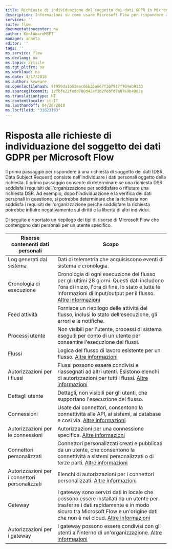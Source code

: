 ```yaml
---
title: Richieste di individuazione del soggetto dei dati GDPR in Microsoft Flow | Microsoft Docs
description: Informazioni su come usare Microsoft Flow per rispondere alle richieste di individuazione del soggetto dei dati GPDR.
services: ''
suite: flow
documentationcenter: na
author: KentWeareMSFT
manager: anneta
editor: ''
tags: ''
ms.service: flow
ms.devlang: na
ms.topic: article
ms.tgt_pltfrm: na
ms.workload: na
ms.date: 4/17/2018
ms.author: keweare
ms.openlocfilehash: 9f950da1b62eac66b35a667f307917f704eb9133
ms.sourcegitcommit: 12fbfe22fedd780d42ef1d2febfd7a0769b4902e
ms.translationtype: HT
ms.contentlocale: it-IT
ms.lasthandoff: 04/26/2018
ms.locfileid: "31823193"
---
```

# <a name="responding-to-gdpr-data-subject-discovery-requests-for-microsoft-flow"></a>Risposta alle richieste di individuazione del soggetto dei dati GDPR per Microsoft Flow

Il primo passaggio per rispondere a una richiesta di soggetto dei dati (DSR, Data Subject Request) consiste nell'individuare i dati personali oggetto della richiesta. Il primo passaggio consente di determinare se una richiesta DSR soddisfa i requisiti dell'organizzazione per soddisfare o rifiutare una richiesta DSR. Ad esempio, dopo l'individuazione e la verifica dei dati personali in questione, si potrebbe determinare che la richiesta non soddisfa i requisiti dell'organizzazione perché soddisfare la richiesta potrebbe influire negativamente sui diritti e la libertà di altri individui.

Di seguito è riportato un riepilogo dei tipi di risorse di Microsoft Flow che contengono dati personali per un utente specifico.

|**Risorse contenenti dati personali**|**Scopo**|
|-----|-----|
|Log generati dal sistema|Dati di telemetria che acquisiscono eventi di sistema e cronologia.|
|Cronologia di esecuzione|Cronologia di ogni esecuzione del flusso per gli ultimi 28 giorni. Questi dati includono l'ora di inizio, l'ora di fine, lo stato e tutte le informazioni di input/output per il flusso. [Altre informazioni](https://flow.microsoft.com/blog/download-history-recurrence/)|
|Feed attività| Fornisce un riepilogo delle attività del flusso, inclusi lo stato dell'esecuzione, gli errori e le notifiche.|
|Processi utente|Non visibili per l'utente, processi di sistema eseguiti per conto di un utente per consentire l'esecuzione dei flussi.|
|Flussi|Logica del flusso di lavoro esistente per un flusso. [Altre informazioni](https://docs.microsoft.com/flow/get-started-logic-flow)|
|Autorizzazioni per i flussi|Flussi possono essere condivisi e riassegnati ad altri utenti. Esistono elenchi di autorizzazioni per tutti i flussi. [Altre informazioni](https://docs.microsoft.com/flow/frequently-asked-questions#can-i-share-the-flows-i-create)|
|Dettagli utente|Dettagli, non visibili per gli utenti, che supportano l'esecuzione del flusso.|
|Connessioni|Usate dai connettori, consentono la connettività alle API, ai sistemi, ai database e così via. [Altre informazioni](https://docs.microsoft.com/flow/add-manage-connections)|
|Autorizzazioni per le connessioni|Autorizzazioni per una connessione specifica. [Altre informazioni](https://docs.microsoft.com/flow/add-manage-connections)|
|Connettori personalizzati|Connettori personalizzati creati e pubblicati da un utente, che consentono la connettività a sistemi personalizzati o di terze parti. [Altre informazioni](https://docs.microsoft.com/connectors/custom-connectors/)|
|Autorizzazioni per i connettori personalizzati|Elenchi di autorizzazioni per i connettori personalizzati. [Altre informazioni](https://docs.microsoft.com/connectors/custom-connectors/share)|
|Gateway|I gateway sono servizi dati in locale che possono essere installati da un utente per trasferire i dati rapidamente e in modo sicuro tra Microsoft Flow e un'origine dati che non è nel cloud. [Altre informazioni](https://docs.microsoft.com/flow/gateway-manage)|
|Autorizzazioni per i gateway|I gateway possono essere condivisi con gli utenti all'interno di un'organizzazione. [Altre informazioni](https://go.microsoft.com/fwlink/?linkid=872249)|
